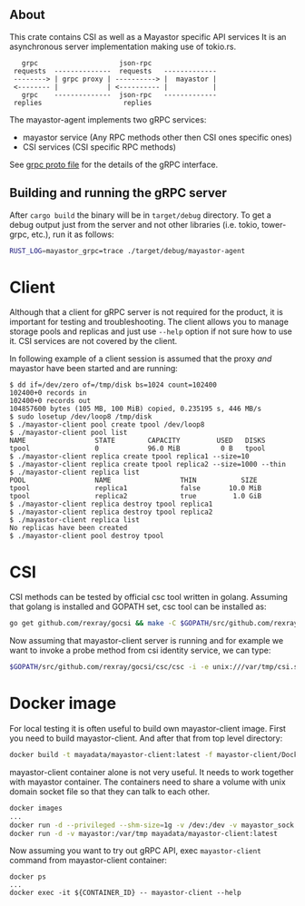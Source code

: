 ## About

This crate contains CSI as well as a Mayastor specific API services
It is an asynchronous server implementation making use of tokio.rs.

```
   grpc                    json-rpc
 requests  --------------  requests   -------------
 --------> | grpc proxy | ----------> |  mayastor |
 <-------- |            | <---------- |           |
   grpc    --------------  json-rpc   -------------
 replies                    replies
```

The mayastor-agent implements two gRPC services:

* mayastor service (Any RPC methods other then CSI ones specific ones)
* CSI services (CSI specific RPC methods)

See [grpc proto file](../rpc/proto/mayastor.proto) for the details of the gRPC
interface.

## Building and running the gRPC server

After `cargo build` the binary will be in `target/debug` directory.
To get a debug output just from the server and not other libraries (i.e.
tokio, tower-grpc, etc.), run it as follows:

```bash
RUST_LOG=mayastor_grpc=trace ./target/debug/mayastor-agent
```

# Client

Although that a client for gRPC server is not required for the product,
it is important for testing and troubleshooting. The client
allows you to manage storage pools and replicas and just use `--help`
option if not sure how to use it. CSI services are not covered by the client.

In following example of a client session is assumed that the proxy *and*
mayastor have been started and are running:

```
$ dd if=/dev/zero of=/tmp/disk bs=1024 count=102400
102400+0 records in
102400+0 records out
104857600 bytes (105 MB, 100 MiB) copied, 0.235195 s, 446 MB/s
$ sudo losetup /dev/loop8 /tmp/disk
$ ./mayastor-client pool create tpool /dev/loop8
$ ./mayastor-client pool list
NAME                 STATE        CAPACITY         USED   DISKS
tpool                0            96.0 MiB          0 B   tpool
$ ./mayastor-client replica create tpool replica1 --size=10
$ ./mayastor-client replica create tpool replica2 --size=1000 --thin
$ ./mayastor-client replica list
POOL                 NAME                 THIN           SIZE
tpool                replica1             false       10.0 MiB
tpool                replica2             true         1.0 GiB
$ ./mayastor-client replica destroy tpool replica1
$ ./mayastor-client replica destroy tpool replica2
$ ./mayastor-client replica list
No replicas have been created
$ ./mayastor-client pool destroy tpool
```

# CSI

CSI methods can be tested by official csc tool written in golang. Assuming that golang
is installed and GOPATH set, csc tool can be installed as:

```bash
go get github.com/rexray/gocsi && make -C $GOPATH/src/github.com/rexray/gocsi csi-sp
```

Now assuming that mayastor-client server is running and for example we want to
invoke a probe method from csi identity service, we can type:

```bash
$GOPATH/src/github.com/rexray/gocsi/csc/csc -i -e unix:///var/tmp/csi.sock identity probe
```

# Docker image

For local testing it is often useful to build own mayastor-client image.
First you need to build mayastor-client. And after that from top level directory:

```bash
docker build -t mayadata/mayastor-client:latest -f mayastor-client/Dockerfile .
```

mayastor-client container alone is not very useful. It needs to work together
with mayastor container. The containers need to share a volume with unix domain
socket file so that they can talk to each other.

```bash
docker images
...
docker run -d --privileged --shm-size=1g -v /dev:/dev -v mayastor_sock:/var/tmp mayadata/mayastor:latest
docker run -d -v mayastor:/var/tmp mayadata/mayastor-client:latest
```

Now assuming you want to try out gRPC API, exec `mayastor-client` command
from mayastor-client container:

```
docker ps
...
docker exec -it ${CONTAINER_ID} -- mayastor-client --help
```
